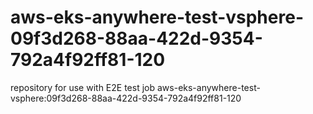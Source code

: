 # aws-eks-anywhere-test-vsphere-09f3d268-88aa-422d-9354-792a4f92ff81-120
repository for use with E2E test job aws-eks-anywhere-test-vsphere:09f3d268-88aa-422d-9354-792a4f92ff81-120
